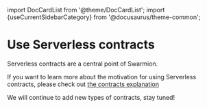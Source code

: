 import DocCardList from '@theme/DocCardList';
import {useCurrentSidebarCategory} from '@docusaurus/theme-common';

# Use Serverless contracts

Serverless contracts are a central point of Swarmion.

<DocCardList items={useCurrentSidebarCategory().items}/>

If you want to learn more about the motivation for using Serverless contracts, please check out [the contracts explanation](../../docs/serverless-contracts/)

We will continue to add new types of contracts, stay tuned!

